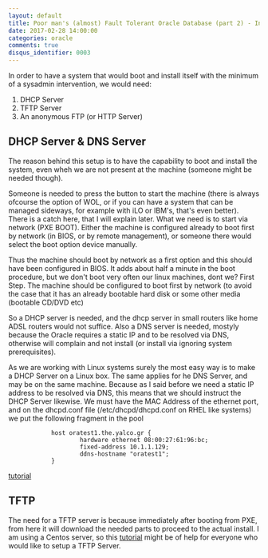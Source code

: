 ```yaml
---
layout: default
title: Poor man's (almost) Fault Tolerant Oracle Database (part 2) - Infrastructure
date: 2017-02-28 14:00:00
categories: oracle
comments: true
disqus_identifier: 0003
---
```


In order to have a system that would boot and install itself with the minimum of a sysadmin intervention, we would need:

1. DHCP Server
2. TFTP Server
3. An anonymous FTP (or HTTP Server)

## DHCP Server & DNS Server

The reason behind this setup is to have the capability to boot and install the system, even wheh we are not present at the machine (someone might be needed though). 

Someone is needed to press the button to start the machine (there is always ofcourse the option of WOL, or if you can have a system that can be managed sideways, for example with iLO or IBM's, that's even better). There is a catch here, that I will explain later. What we need is to start via network (PXE BOOT). Either the machine is configured already to boot first by network (in BIOS, or by remote management), or someone there would select the boot option device manually.

Thus the machine should boot by network as a first option and this should have been configured in BIOS. It adds about half a minute in the boot procedure, but we don't boot very often our linux machines, dont we?
First Step. The machine should be configured to boot first by network (to avoid the case that it has an already bootable hard disk or some other media (bootable CD/DVD etc)

So a DHCP server is needed, and the dhcp server in small routers like home ADSL routers would not suffice. Also a DNS server is needed, mostyly because the Oracle requires a static IP and to be resolved via DNS, otherwise will complain and not install (or install via ignoring system prerequisites).

As we are working with Linux systems surely the most easy way is to make a DHCP Server on a Linux box. The same applies for he DNS Server, and may be on the same machine. Because as I said before we need a static IP address to be resolved via DNS, this means that we should instruct the DHCP Server likewise. We must have the MAC Address of the ethernet port, and on the dhcpd.conf file (/etc/dhcpd/dhcpd.conf on RHEL like systems) we put the following fragment in the pool

                host oratest1.the.yalco.gr {
                        hardware ethernet 08:00:27:61:96:bc;
                        fixed-address 10.1.1.129;
                        ddns-hostname "oratest1";
                }



[tutorial](https://tecadmin.net/configuring-dhcp-server-on-centos-redhat/#)

## TFTP

The need for a TFTP server is because immediately after booting from PXE, from here it will download the needed parts to proceed to the actual install.
I am using a Centos server, so this [tutorial](http://www.bo-yang.net/2015/08/31/centos7-install-tftp-server) might be of help for everyone who would like to setup a TFTP Server. 
